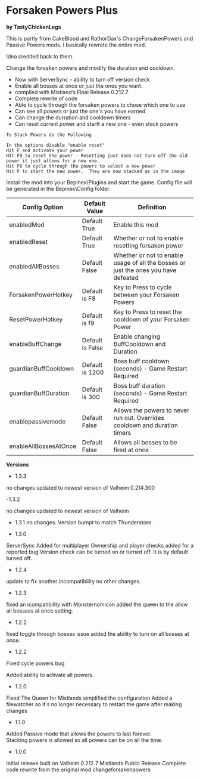 # Forsaken Powers Plus

<b>by TastyChickenLegs</b>

This is partly from CakeBlood and RathorDax's ChangeForsakenPowers and Passive Powers mods.  I basically rewrote the entire mod.

Idea credited back to them.

Change the forsaken powers and modify the duration and cooldown.

- Now with ServerSync - ability to turn off version check
- Enable all bosses at once or just the ones you want.
- complied with Mistland’s Final Release 0.212.7
- Complete rewrite of code
- Able to cycle through the forsaken powers to chose which one to use
- Can see all powers or just the one's you have earned
- Can change the durration and cooldown timers
- Can reset current power and startt a new one - even stack powers

```
To Stack Powers do the Following

In the options disable "enable reset"
Hit F and activate your power
HIt F9 to reset the power - Resetting just does not turn off the old power it just allows for a new one.
Hit F8 to cycle through the powers to select a new power
Hit F to start the new power.  They are now stacked as in the image
```

Install the mod into your Bepinex\Plugins and start the game.
Config file will be generated in the Bepinex\Config folder.

|Config Option|Default Value|Definition
|---|---|---|
 |enabledMod |Default True|Enable this mod
 |enabledReset |Default True |Whether or not to enable resetting forsaken power
 |enabledAllBosses |Default False |Whether or not to enable usage of all the bosses or just the ones you have defeated
 |ForsakenPowerHotkey |Default is F8 |Key to Press to cycle between your Forsaken Powers
 |ResetPowerHotkey |Default is f9 |Key to Press to reset the cooldown of your Forsaken Power
 |enableBuffChange |Default is False |Enable changing BuffCooldown and Duration
 |guardianBuffCooldown |Default is 1200 |Boss buff cooldown (seconds) - Game Restart Required
 |guardianBuffDuration |Default is 300 |Boss buff duration (seconds) - Game Restart Required
 |enablepassivemode | Default False| Allows the powers to never run out.  Overrides cooldown and duration timers
 |enableAllBossesAtOnce | Default False| Allows all bosses to be fired at once|       


**Versions**

- 1.3.3

no changes updated to newest version of Valheim 0.214.300


-1.3.2

no changes updated to newest version of Valheim


- 1.3.1
no changes.  Version bumpt to match Thunderstore.


- 1.3.0

ServerSync Added for multiplayer
Ownership and player checks added for a reported bug
Version check can be turned on or turned off.  It is by default turned off.

- 1.2.4

update to fix another incompatibility
no other changes.


- 1.2.3

fixed an icompatibility with Monsternomicon
added the queen to the allow all bossses at once setting.


- 1.2.2

fixed toggle through bosses issue
added the ability to turn on all bosses at once.


- 1.2.2

Fixed cycle powers bug

Added ability to activate all powers.

- 1.2.0
 
Fixed The Queen for Mistlands
simplified the configuration
Added a filewatcher so it's no longer necessary to restart the game after making changes


- 1.1.0

Added Passive mode that allows the powers to last forever.  
Stacking powers is allowed so all powers can be on all the time.

- 1.0.0

Initial release built on Valheim 0.212.7 Mistlands Public Release
Complete code rewrite from the original mod changeforsakenpowers
